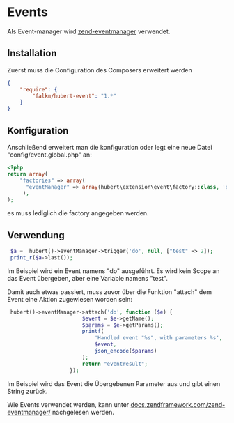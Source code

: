 # Events

Als Event-manager wird [zend-eventmanager](https://docs.zendframework.com/zend-eventmanager/) verwendet.

## Installation

Zuerst muss die Configuration des Composers erweitert werden
```json
{
    "require": {
        "falkm/hubert-event": "1.*"
    }
}
```

## Konfiguration

Anschließend erweitert man die konfiguration oder legt eine neue Datei "config/event.global.php" an:
```php
<?php
return array(
    "factories" => array(
      "eventManager" => array(hubert\extension\event\factory::class, 'get')
     ),
);
```

es muss lediglich die factory angegeben werden.
## Verwendung

```php
 $a =  hubert()->eventManager->trigger('do', null, ["test" => 2]);
 print_r($a->last());
```
Im Beispiel wird ein Event namens "do" ausgeführt. 
Es wird kein Scope an das Event übergeben, aber eine Variable namens "test".


Damit auch etwas passiert, muss zuvor über die Funktion "attach" dem Event eine Aktion zugewiesen worden sein:
```php
 hubert()->eventManager->attach('do', function ($e) {
                        $event = $e->getName();
                        $params = $e->getParams();
                        printf(
                            'Handled event "%s", with parameters %s',
                            $event,
                            json_encode($params)
                        );
                        return "eventresult";
                    });
```
Im Beispiel wird das Event die Übergebenen Parameter aus und gibt einen String zurück.

Wie Events verwendet werden, kann unter [docs.zendframework.com/zend-eventmanager/](https://docs.zendframework.com/zend-eventmanager/) nachgelesen werden.

